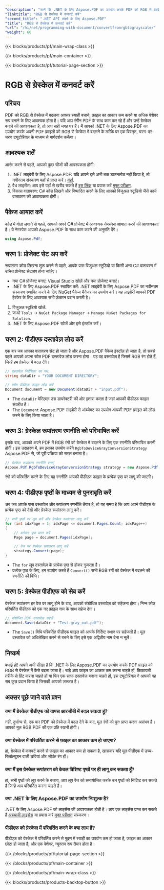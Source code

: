 ```yaml
---
"description": "जानें कि .NET के लिए Aspose.PDF का उपयोग करके PDF को RGB से ग्रेस्केल में कैसे परिवर्तित किया जाए। PDF रंग रूपांतरण को सरल बनाने और फ़ाइल स्थान बचाने के लिए चरण-दर-चरण मार्गदर्शिका।"
"linktitle": "RGB से ग्रेस्केल में कनवर्ट करें"
"second_title": ".NET API संदर्भ के लिए Aspose.PDF"
"title": "RGB से ग्रेस्केल में कनवर्ट करें"
"url": "/hi/net/programming-with-document/convertfromrgbtograyscale/"
"weight": 60
---
```


{{< blocks/products/pf/main-wrap-class >}}

{{< blocks/products/pf/main-container >}}

{{< blocks/products/pf/tutorial-page-section >}}

# RGB से ग्रेस्केल में कनवर्ट करें

## परिचय

PDF को RGB से ग्रेस्केल में बदलना अक्सर स्याही बचाने, फ़ाइल का आकार कम करने या अधिक पेशेवर रूप बनाने के लिए आवश्यक होता है। यदि आप रंगीन PDF के साथ काम कर रहे हैं और उन्हें ग्रेस्केल बनाने की आवश्यकता है, तो आप सही जगह पर हैं। मैं आपको .NET के लिए Aspose.PDF का उपयोग करके अपनी PDF फ़ाइलों को RGB से ग्रेस्केल में बदलने के तरीके पर एक विस्तृत, चरण-दर-चरण ट्यूटोरियल के माध्यम से मार्गदर्शन करूँगा।

## आवश्यक शर्तें

आरंभ करने से पहले, आपको कुछ चीजों की आवश्यकता होगी:

1. .NET लाइब्रेरी के लिए Aspose.PDF: यदि आपने इसे अभी तक डाउनलोड नहीं किया है, तो नवीनतम संस्करण यहाँ से प्राप्त करें। [यहाँ](https://releases.aspose.com/pdf/net/).
2. वैध लाइसेंस: आप इसे यहाँ से खरीद सकते हैं [इस लिंक](https://purchase.aspose.com/buy) या प्रयास करें [मुफ्त परीक्षण](https://releases.aspose.com/).
3. विकास वातावरण: C# कोड लिखने और निष्पादित करने के लिए आपको विजुअल स्टूडियो जैसे कार्य वातावरण की आवश्यकता होगी।

## पैकेज आयात करें

कोड में गोता लगाने से पहले, आपको अपने C# प्रोजेक्ट में आवश्यक नेमस्पेस आयात करने की आवश्यकता है। ये नेमस्पेस आपको Aspose.PDF के साथ काम करने की अनुमति देंगे।

```csharp
using Aspose.Pdf;
```

## चरण 1: प्रोजेक्ट सेट अप करें

रूपांतरण कोड लिखना शुरू करने से पहले, आपके पास विजुअल स्टूडियो या किसी अन्य C# वातावरण में उचित प्रोजेक्ट सेटअप होना चाहिए।

- नया C# प्रोजेक्ट बनाएं: Visual Studio खोलें और नया प्रोजेक्ट बनाएं।
- .NET के लिए Aspose.PDF स्थापित करें: .NET लाइब्रेरी के लिए Aspose.PDF का नवीनतम संस्करण स्थापित करने के लिए NuGet पैकेज मैनेजर का उपयोग करें। यह लाइब्रेरी आपको PDF हेरफेर के लिए आवश्यक सभी फ़ंक्शन प्रदान करती है।

1. विजुअल स्टूडियो खोलें.
2. जाओ `Tools` -> `NuGet Package Manager` -> `Manage NuGet Packages for Solution`.
3. .NET के लिए Aspose.PDF खोजें और इसे इंस्टॉल करें।

## चरण 2: पीडीएफ दस्तावेज़ लोड करें

एक बार जब आपका वातावरण सेट हो जाता है और Aspose.PDF पैकेज इंस्टॉल हो जाता है, तो सबसे पहले आपको अपना स्रोत PDF दस्तावेज़ लोड करना होगा। यह वह दस्तावेज़ है जिसमें RGB रंग होते हैं, जिन्हें हम ग्रेस्केल में बदल देंगे।

```csharp
// दस्तावेज़ निर्देशिका का पथ.
string dataDir = "YOUR DOCUMENT DIRECTORY";

// स्रोत पीडीएफ फ़ाइल लोड करें
Document document = new Document(dataDir + "input.pdf");
```

- The `dataDir` वेरिएबल उस डायरेक्टरी की ओर इशारा करता है जहां आपकी पीडीएफ फाइल संग्रहीत है।
- The `Document` Aspose.PDF लाइब्रेरी से ऑब्जेक्ट का उपयोग आपकी PDF फ़ाइल को लोड करने के लिए किया जाता है।

## चरण 3: ग्रेस्केल रूपांतरण रणनीति को परिभाषित करें

इसके बाद, आपको अपने PDF में RGB रंगों को ग्रेस्केल में बदलने के लिए एक रणनीति परिभाषित करनी होगी। इस उदाहरण में, हम इसका उपयोग करेंगे `RgbToDeviceGrayConversionStrategy` Aspose.PDF से, जो पूरी प्रक्रिया को सरल बनाता है।

```csharp
// ग्रेस्केल रूपांतरण रणनीति बनाएं
Aspose.Pdf.RgbToDeviceGrayConversionStrategy strategy = new Aspose.Pdf.RgbToDeviceGrayConversionStrategy();
```

रंगों को परिवर्तित करने के लिए यह रणनीति आपकी पीडीएफ फाइल के प्रत्येक पृष्ठ पर लागू की जाएगी।

## चरण 4: पीडीएफ पृष्ठों के माध्यम से पुनरावृति करें

अब जब आपके पास दस्तावेज़ और रूपांतरण रणनीति तैयार है, तो यह समय है कि आप अपने पीडीएफ के प्रत्येक पृष्ठ को देखें और ग्रेस्केल रूपांतरण लागू करें। 

```csharp
// सभी पृष्ठों पर लूप करें और ग्रेस्केल रूपांतरण लागू करें
for (int idxPage = 1; idxPage <= document.Pages.Count; idxPage++)
{
    // वर्तमान पृष्ठ प्राप्त करें
    Page page = document.Pages[idxPage];
    
    // पेज पर ग्रेस्केल रूपांतरण लागू करें
    strategy.Convert(page);
}
```

- The `for` लूप दस्तावेज़ के प्रत्येक पृष्ठ से होकर गुजरता है।
- प्रत्येक पृष्ठ के लिए, हम उपयोग करते हैं `Convert()` सभी RGB रंगों को ग्रेस्केल में बदलने की रणनीति की विधि।

## चरण 5: ग्रेस्केल पीडीएफ को सेव करें

ग्रेस्केल रूपांतरण हर पेज पर लागू होने के बाद, आपको संशोधित दस्तावेज़ को सहेजना होगा। निम्न कोड परिवर्तित पीडीएफ को एक नए फ़ाइल नाम के साथ सहेज देगा।

```csharp
// संशोधित PDF दस्तावेज़ सहेजें
document.Save(dataDir + "Test-gray_out.pdf");
```

- The `Save()` विधि परिवर्तित पीडीएफ फाइल को आपके निर्दिष्ट स्थान पर सहेजती है। मूल दस्तावेज़ को अधिलेखित करने से बचने के लिए इसे एक अद्वितीय नाम देना न भूलें।

## निष्कर्ष

बधाई हो! आपने अभी सीखा है कि .NET के लिए Aspose.PDF का उपयोग करके PDF फ़ाइल को RGB से ग्रेस्केल में कैसे बदला जाता है। चाहे आप फ़ाइल का आकार कम करना चाहते हों, किफ़ायती तरीके से प्रिंट करना चाहते हों या फिर एक साफ़ दस्तावेज़ बनाना चाहते हों, इस ट्यूटोरियल ने आपको वह सब कुछ प्रदान किया है जिसकी आपको ज़रूरत है।

## अक्सर पूछे जाने वाले प्रश्न

### क्या मैं ग्रेस्केल पीडीएफ को वापस आरजीबी में बदल सकता हूं?

नहीं, दुर्भाग्य से, एक बार PDF को ग्रेस्केल में बदल देने के बाद, मूल रंगों को पुनः प्राप्त करना असंभव है। आपको मूल RGB PDF की एक प्रति रखनी होगी।

### क्या ग्रेस्केल में परिवर्तित करने से फ़ाइल का आकार कम हो जाएगा?

हां, ग्रेस्केल में कनवर्ट करने से फ़ाइल का आकार कम हो सकता है, खासकर यदि मूल पीडीएफ में उच्च-रिज़ॉल्यूशन वाली छवियां और जीवंत रंग हों।

### क्या मैं इस ग्रेस्केल रूपांतरण को केवल विशिष्ट पृष्ठों पर ही लागू कर सकता हूँ?

हां, सभी पृष्ठों को लूप करने के बजाय, आप लूप रेंज को समायोजित करके उन पृष्ठों को निर्दिष्ट कर सकते हैं जिन्हें आप परिवर्तित करना चाहते हैं।

### क्या .NET के लिए Aspose.PDF का उपयोग निःशुल्क है?

.NET के लिए Aspose.PDF को लाइसेंस की आवश्यकता होती है। आप एक लाइसेंस प्राप्त कर सकते हैं [अस्थायी लाइसेंस](https://purchase.aspose.com/temporary-license/) या प्रयास करें [मुफ्त परीक्षण](https://releases.aspose.com/) संस्करण।

### पीडीएफ को ग्रेस्केल में परिवर्तित करने के क्या लाभ हैं?

पीडीएफ को ग्रेस्केल में परिवर्तित करने से मुद्रण में स्याही का उपयोग कम हो जाता है, फ़ाइल का आकार छोटा हो जाता है, और एक पेशेवर, न्यूनतम रूप तैयार होता है।

{{< /blocks/products/pf/tutorial-page-section >}}

{{< /blocks/products/pf/main-container >}}

{{< /blocks/products/pf/main-wrap-class >}}

{{< blocks/products/products-backtop-button >}}